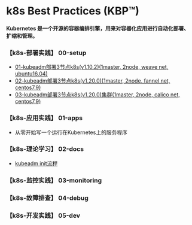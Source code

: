 # k8s Best Practices (KBP™)

**Kubernetes 是一个开源的容器编排引擎，用来对容器化应用进行自动化部署、 扩缩和管理。**

### 【k8s-部署实践】 00-setup
   - [01-kubeadm部署3节点k8s(v1.10.2)(1master, 2node, weave net, ubuntu16.04)](00-setup/00_kubeadm_deploy_3node_k8s_with_weave.md)
   - [02-kubeadm部署3节点k8s(v1.20.0)(1master, 2node, fannel net, centos7.9)](00-setup/01_kubeadm_deploy_3node_k8s_with_fannel.md)
   - [03-kubeadm部署3节点k8s(v1.20.0)集群(1master, 2node, calico net, centos7.9)](00-setup/02_kubeadm_deploy_3node_k8s_with_calico.md)

### 【k8s-应用实践】 01-apps
   - 从零开始写一个运行在Kubernetes上的服务程序

### 【k8s-理论学习】 02-docs
   - [kubeadm init流程](02-docs/00_kubeadm_init.md)

### 【k8s-监控实践】 03-monitoring

### 【k8s-故障排查】 04-debug 


### 【k8s-开发实践】 05-dev

